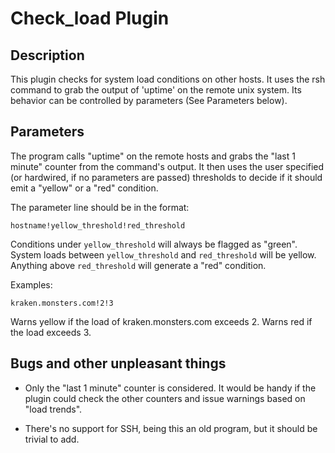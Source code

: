 # Check_load Plugin

## Description

This plugin checks for system load conditions on other hosts. It uses the rsh
command to grab the output of 'uptime' on the remote unix system. Its behavior
can be controlled by parameters (See Parameters below).

## Parameters

The program calls "uptime" on the remote hosts and grabs the "last 1 minute"
counter from the command's output. It then uses the user specified (or
hardwired, if no parameters are passed) thresholds to decide if it should emit
a "yellow" or a "red" condition.

The parameter line should be in the format:

```
hostname!yellow_threshold!red_threshold
```

Conditions under `yellow_threshold` will always be flagged as "green". System loads between `yellow_threshold` and `red_threshold` will be yellow. Anything above `red_threshold` will generate a "red" condition.

Examples:

```
kraken.monsters.com!2!3
```

Warns yellow if the load of kraken.monsters.com exceeds 2. Warns red if the load exceeds 3.

## Bugs and other unpleasant things

* Only the "last 1 minute" counter is considered. It would be handy if the
  plugin could check the other counters and issue warnings based on "load
  trends".

* There's no support for SSH, being this an old program, but it should be
  trivial to add.

